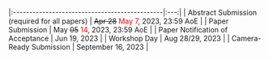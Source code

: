 


|:----------------------------------------------|:---:|
| Abstract Submission (required for all papers) | ~~Apr 28~~ <span style="color:red">May 7</span>, 2023, 23:59 AoE    |
| Paper Submission                              | May ~~05~~ <span style="color:red">14</span>, 2023, 23:59 AoE	|
| Paper Notification of Acceptance              | Jun 19, 2023       	|
| Workshop Day                                  | Aug 28/29, 2023    	|
| Camera-Ready Submission                       | September 16, 2023		|
